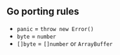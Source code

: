## Go porting rules

- `panic` = `throw new Error()`
- `byte` = `number`
- `[]byte` = `[]number` or `ArrayBuffer`
